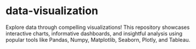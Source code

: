 # data-visualization
Explore data through compelling visualizations! This repository showcases interactive charts, informative dashboards, and insightful analysis using popular tools like Pandas, Numpy, Matplotlib, Seaborn, Plotly, and Tableau.
